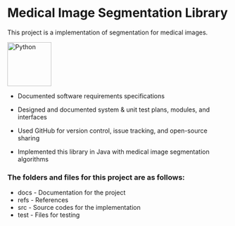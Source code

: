 # Medical Image Segmentation Library

This project is a implementation of segmentation for medical images.

<img src="https://upload.wikimedia.org/wikipedia/en/thumb/3/30/Java_programming_language_logo.svg/300px-Java_programming_language_logo.svg.png" alt="Python" width="100">

 -   Documented software requirements specifications
    
 -   Designed and documented system & unit test plans, modules, and interfaces
    
 -   Used GitHub for version control, issue tracking, and open-source sharing
    
 -   Implemented this library in Java with medical image segmentation algorithms
 
### The folders and files for this project are as follows:

 - docs - Documentation for the project
 - refs - References
 - src - Source codes for the implementation
 - test - Files for testing
